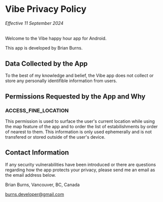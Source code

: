 # Vibe Privacy Policy

###### Effective 11 September 2024

Welcome to the Vibe happy hour app for Android.

This app is developed by Brian Burns.

## Data Collected by the App

To the best of my knowledge and belief, the Vibe app does not collect or store any personally identifible information from users.

## Permissions Requested by the App and Why

### ACCESS_FINE_LOCATION

This permission is used to surface the user's current location while using the map feature of the app and to order the list of estabilishments
by order of nearest to them. This information is only used ephemerally and is not transfered or stored outside of the user's device.

## Contact Information

If any security vulnerabilities have been introduced or there are questions regarding how the app protects your privacy, please send me an email
as the email address below.

Brian Burns,
Vancouver, BC, Canada


burns.developer@gmail.com
